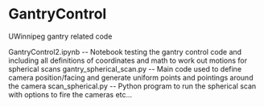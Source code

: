 # GantryControl
UWinnipeg gantry related code

GantryControl2.ipynb  -- Notebook testing the gantry control code and including all definitions of coordinates and math to work out motions for spherical scans
gantry_spherical_scan.py -- Main code used to define camera position/facing and generate uniform points and pointings around the camera
scan_spherical.py -- Python program to run the spherical scan with options to fire the cameras etc...


